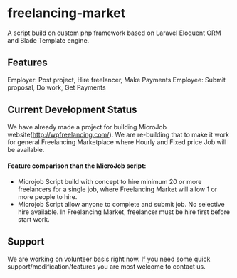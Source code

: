 # freelancing-market

A script build on custom php framework based on Laravel Eloquent ORM and Blade Template engine.

## Features

Employer: Post project, Hire freelancer, Make Payments
Employee: Submit proposal, Do work, Get Payments

## Current Development Status
We have already made a project for building MicroJob website(http://wpfreelancing.com/). We are re-building that to make it work for general Freelancing Marketplace where Hourly and Fixed price Job will be available.

#### Feature comparison than the MicroJob script:
 - Microjob Script build with concept to hire minimum 20 or more freelancers for a single job, where Freelancing Market will allow 1 or more people to hire.
 - Microjob Script allow anyone to complete and submit job. No selective hire available. In Freelancing Market, freelancer must be hire first before start work.
 
## Support
We are working on volunteer basis right now. If you need some quick support/modification/features you are most welcome to contact us.
 